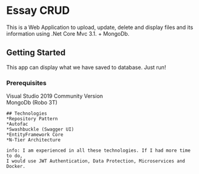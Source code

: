 # Essay CRUD

This is a Web Application to upload, update, delete and display files and its information using .Net Core Mvc 3.1. + MongoDb.

## Getting Started

This app can display what we have saved to database. Just run!

### Prerequisites

Visual Studio 2019 Community Version</br>
MongoDb (Robo 3T)

```
## Technologies
*Repository Pattern
*Autofac
*Swashbuckle (Swagger UI)
*EntityFramework Core
*N-Tier Architecture

info: I am experienced in all these technologies. If I had more time to do,
I would use JWT Authentication, Data Protection, Microservices and Docker.
